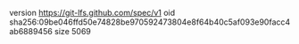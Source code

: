 version https://git-lfs.github.com/spec/v1
oid sha256:09be046ffd50e74828be970592473804e8f64b40c5af093e90facc4ab6889456
size 5069

